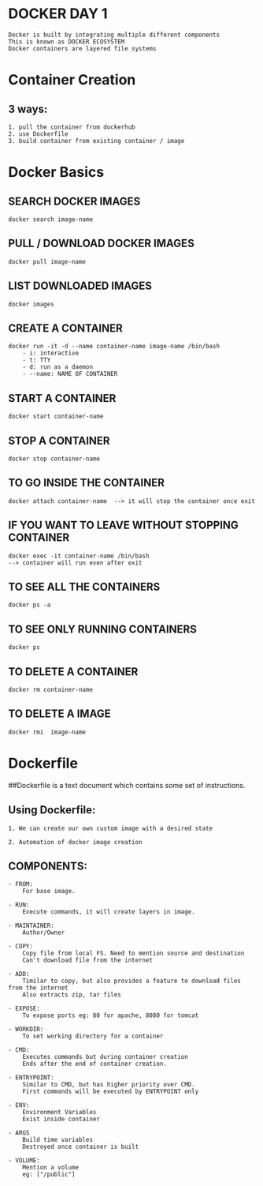 # DOCKER DAY 1 
	Docker is built by integrating multiple different components
	This is known as DOCKER ECOSYSTEM
	Docker containers are layered file systems

# Container Creation 
## 3 ways:
	1. pull the container from dockerhub
	2. use Dockerfile
	3. build container from existing container / image

# Docker Basics

## SEARCH DOCKER IMAGES
	docker search image-name

## PULL / DOWNLOAD DOCKER IMAGES
	docker pull image-name

## LIST DOWNLOADED IMAGES
	docker images

## CREATE A CONTAINER 
	docker run -it -d --name container-name image-name /bin/bash
		- i: interactive
   	  	- t: TTY
   	  	- d: run as a daemon
   	  	- --name: NAME OF CONTAINER

## START A CONTAINER
	docker start container-name

## STOP A CONTAINER
	docker stop container-name

## TO GO INSIDE THE CONTAINER
	docker attach container-name  --> it will stop the container once exit 

## IF YOU WANT TO LEAVE WITHOUT STOPPING CONTAINER
	docker exec -it container-name /bin/bash  
	--> container will run even after exit

## TO SEE ALL THE CONTAINERS
	docker ps -a

## TO SEE ONLY RUNNING CONTAINERS
	docker ps

## TO DELETE A CONTAINER
	docker rm container-name 

## TO DELETE A IMAGE
	docker rmi  image-name

# Dockerfile 

##Dockerfile is a text document which contains some set of instructions.

## Using Dockerfile:	

	1. We can create our own custom image with a desired state

	2. Automation of docker image creation

## COMPONENTS:

	- FROM:
		For base image.

	- RUN:
		Execute commands, it will create layers in image.

	- MAINTAINER:
		Author/Owner

	- COPY:
		Copy file from local FS. Need to mention source and destination
		Can't download file from the internet
	
	- ADD:
		Timilar to copy, but also provides a feature to download files from the internet
		Also extracts zip, tar files

	- EXPOSE:
		To expose ports eg: 80 for apache, 8080 for tomcat
 
	- WORKDIR:
		To set working directory for a container

	- CMD:
		Executes commands but during container creation
		Ends after the end of container creation.

	- ENTRYPOINT:
		Similar to CMD, but has higher priority over CMD.
		First commands will be executed by ENTRYPOINT only

	- ENV:
		Environment Variables 
		Exist inside container 

	- ARGS
		Build time variables
		Destroyed once container is built
	
	- VOLUME: 
		Mention a volume
		eg: ["/public"]
